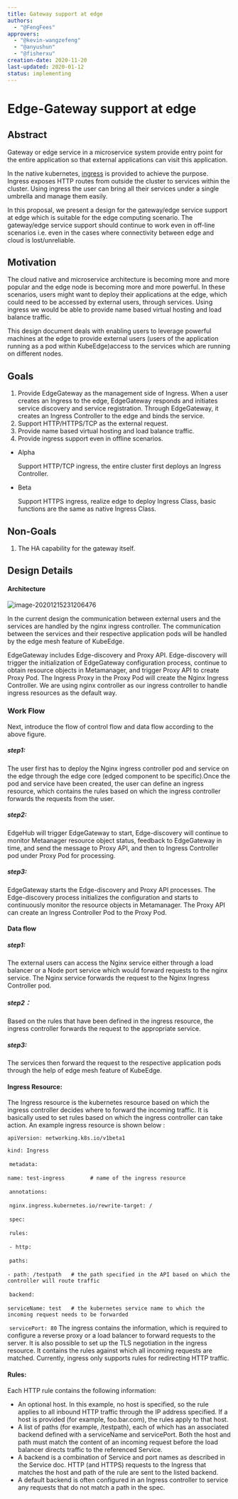 ```yaml
---
title: Gateway support at edge
authors:
  - "@FengFees"
approvers:
  - "@kevin-wangzefeng"
  - "@anyushun"
  - "@fisherxu"
creation-date: 2020-11-20
last-updated: 2020-01-12
status: implementing
---
```


# Edge-Gateway support at edge

## Abstract

Gateway or edge service in a microservice system provide entry point for the entire application so that external applications can visit this application.

In the native kubernetes, [ingress](https://kubernetes.io/docs/concepts/services-networking/ingress/) is provided to achieve the purpose. Ingress exposes HTTP routes from outside the cluster to services within the cluster. Using ingress the user can bring all their services under a single umbrella and manage them easily. 

In this proposal, we present a design for the gateway/edge service support at edge which is suitable for the edge computing scenario. The gateway/edge service support should continue to work even in off-line  scenarios i.e. even in the cases where connectivity between edge and cloud is lost/unreliable.

## Motivation

The cloud native and microservice architecture is becoming more and more popular and the edge node is becoming more and more powerful. In these scenarios, users might want to deploy their applications at the edge, which could need to be accessed by external users, through services. Using ingress we would be able to provide name based virtual hosting and load balance traffic.

This design document deals with enabling users to leverage powerful machines at the edge to provide external users (users of the application running as a pod within KubeEdge)access to the services which are running on different nodes. 

## Goals

1. Provide EdgeGateway as the management side of Ingress. When a user creates an Ingress to the edge, EdgeGateway responds and initiates service discovery and service registration. Through EdgeGateway, it creates an Ingress Controller to the edge and binds the service.
2. Support HTTP/HTTPS/TCP as the external request.
3. Provide name based virtual hosting and load balance traffic.
4. Provide ingress support even in offline scenarios.

- Alpha

  Support HTTP/TCP ingress, the entire cluster first deploys an Ingress Controller.

- Beta

  Support HTTPS ingress, realize edge to deploy Ingress Class, basic functions are the same as native Ingress Class.

## Non-Goals

1. The HA capability for the gateway itself. 



## Design Details

#### Architecture

![image-20201215231206476](C:\Users\fee\AppData\Roaming\Typora\typora-user-images\image-20201215231206476.png)

In the current design the communication between external users and the services are handled by the nginx ingress controller. The communication between the services and their respective application pods will be handled by the edge mesh feature of KubeEdge. 

EdgeGateway includes Edge-discovery and Proxy API. Edge-discovery will trigger the initialization of EdgeGateway configuration process, continue to obtain resource objects in Metamanager, and trigger Proxy API to create Proxy Pod. The Ingress Proxy in the Proxy Pod will create the Nginx Ingress Controller. We are using nginx controller as our ingress controller to handle ingress resources as the default way. 

### Work Flow

Next, introduce the flow of control flow and data flow according to the above figure.

##### step1:

The user first has to deploy the Nginx ingress controller pod and service on the edge through the edge core (edged component to be specific).Once the pod and service have been created, the user can define an ingress resource, which contains the rules based on which the ingress controller forwards the requests from the user.

##### step2:

EdgeHub will trigger EdgeGateway to start, Edge-discovery will continue to monitor Metaanager resource object status, feedback to EdgeGateway in time, and send the message to Proxy API, and then to Ingress Controller pod under Proxy Pod for processing.

##### step3:

EdgeGateway starts the Edge-discovery and Proxy API processes. The Edge-discovery process initializes the configuration and starts to continuously monitor the resource objects in Metamanager. The Proxy API can create an Ingress Controller Pod to the Proxy Pod.

#### Data flow

##### step1:

The external users can access the Nginx service either through a load balancer or a Node port service which would forward requests to the nginx service. The Nginx service forwards the request to the Nginx Ingress Controller pod.

##### step2：

Based on the rules that have been defined in the ingress resource, the ingress controller forwards the request to the appropriate service.

##### step3:

The services then forward the request to the respective application pods through the help of edge mesh feature of KubeEdge.



#### Ingress Resource:

The Ingress resource is the kubernetes resource based on which the ingress controller decides where to forward the incoming traffic. It is basically used to set rules based on which the ingress controller can take action. An example ingress resource is shown below :

`apiVersion: networking.k8s.io/v1beta1` 

`kind: Ingress` 

​	`metadata:`  

​		`name: test-ingress        # name of the ingress resource`  

​		`annotations:`   

​			`nginx.ingress.kubernetes.io/rewrite-target: /` 

​		`spec:`  

​			`rules:`  

​			`- http:`    

​			    `paths:`    

​				`- path: /testpath   # the path specified in the API based on which the controller will route traffic`

​				    `backend:`      

​						`serviceName: test   # the kubernetes service name to which the incoming request needs to be forwarded`      

​						`servicePort: 80`
The ingress contains the information, which is required to configure a reverse proxy or a load balancer to forward requests to the server. It is also possible to set up the TLS negotiation in the ingress resource. It contains the rules against which all incoming requests are matched. Currently, ingress only supports rules for redirecting HTTP traffic.



#### Rules:

Each HTTP rule contains the following information:

- An optional host. In this example, no host is specified, so the rule applies to all inbound HTTP traffic through the IP address specified. If a host is provided (for example, foo.bar.com), the rules apply to that host.
- A list of paths (for example, /testpath), each of which has an associated backend defined with a serviceName and servicePort. Both the host and path must match the content of an incoming request before the load balancer directs traffic to the referenced Service.
- A backend is a combination of Service and port names as described in the Service doc. HTTP (and HTTPS) requests to the Ingress that matches the host and path of the rule are sent to the listed backend.
- A default backend is often configured in an Ingress controller to service any requests that do not match a path in the spec.

